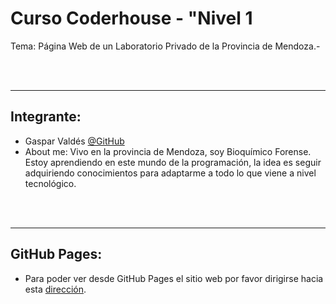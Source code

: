 

# **Curso Coderhouse - "Nivel 1**

Tema: Página Web de un Laboratorio Privado de la Provincia de Mendoza.-

<br>
<br>

---

## **Integrante:**  
 - Gaspar Valdés [@GitHub](https://github.com/Babart)
 - About me: Vivo en la provincia de Mendoza, soy Bioquímico Forense. Estoy  aprendiendo en este mundo de la programación, la idea es seguir adquiriendo conocimientos para adaptarme a todo lo que viene a nivel tecnológico. 

<br>
<br>


---

## **GitHub Pages:**

- Para poder ver desde GitHub Pages el sitio web por favor dirigirse hacia esta <a href="https://babart.github.io/Laboratorio-Valdes/">dirección</a>.
   



